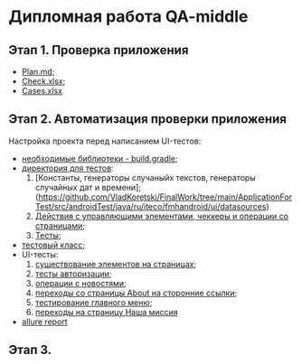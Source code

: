 # Дипломная работа QA-middle
## Этап 1. Проверка приложения
* [Plan.md](https://github.com/VladKoretski/FinalWork/blob/main/Plan.md "Описание плана по проверке и автоматизации приложения");
* [Check.xlsx](https://github.com/VladKoretski/FinalWork/blob/main/Check.xlsx "Чек-лист проекта и отметками о пройденых и непройденых тестах");
* [Cases.xlsx](https://github.com/VladKoretski/FinalWork/blob/main/Cases.xlsx "Тест-кейсы")

## Этап 2. Автоматизация проверки приложения  
Настройка проекта перед написанием UI-тестов:  
* [необходимые библиотеки - build.gradle](https://github.com/VladKoretski/FinalWork/blob/main/ApplicationForTest/build.gradle);  
* [директория для тестов](https://github.com/VladKoretski/FinalWork/tree/main/ApplicationForTest/src/androidTest/java/ru/iteco/fmhandroid/ui):
  1. [Константы, генераторы случаныйх текстов, генераторы случайных дат и времени];(https://github.com/VladKoretski/FinalWork/tree/main/ApplicationForTest/src/androidTest/java/ru/iteco/fmhandroid/ui/datasources)
  2. [Действия с управляющими элементами, чеккеры и операции со страницами](https://github.com/VladKoretski/FinalWork/tree/main/ApplicationForTest/src/androidTest/java/ru/iteco/fmhandroid/ui/operations);  
  3. [Тесты](https://github.com/VladKoretski/FinalWork/tree/main/ApplicationForTest/src/androidTest/java/ru/iteco/fmhandroid/ui/tests);  
* [тестовый класс](https://github.com/VladKoretski/FinalWork/tree/main/ApplicationForTest/app/src/androidTest/java/ru/iteco/fmhandroid/ui/tests);  
* UI-тесты:  
  1. [существование элементов на страницах](https://github.com/VladKoretski/FinalWork/blob/main/ApplicationForTest/src/androidTest/java/ru/iteco/fmhandroid/ui/tests/ElementsExistenceTest.java);  
  2. [тесты авторизации](https://github.com/VladKoretski/FinalWork/blob/main/ApplicationForTest/src/androidTest/java/ru/iteco/fmhandroid/ui/tests/AuthorizationPageTest.java);  
  3. [операции с новостями](https://github.com/VladKoretski/FinalWork/blob/main/ApplicationForTest/src/androidTest/java/ru/iteco/fmhandroid/ui/tests/NewsPageFunctionsTest.java);
  4. [переходы со страницы About на сторонние ссылки](https://github.com/VladKoretski/FinalWork/blob/main/ApplicationForTest/src/androidTest/java/ru/iteco/fmhandroid/ui/tests/AboutPageLinksTest.java);
  5. [тестирование главного меню](https://github.com/VladKoretski/FinalWork/blob/main/ApplicationForTest/src/androidTest/java/ru/iteco/fmhandroid/ui/tests/MainMenuTest.java);
  6. [переходы на страницу Наша миссия](https://github.com/VladKoretski/FinalWork/blob/main/ApplicationForTest/src/androidTest/java/ru/iteco/fmhandroid/ui/tests/OurMissionPageTest.java)  
* [allure report](https://github.com/VladKoretski/FinalWork/tree/main/report)   
  
## Этап 3.

